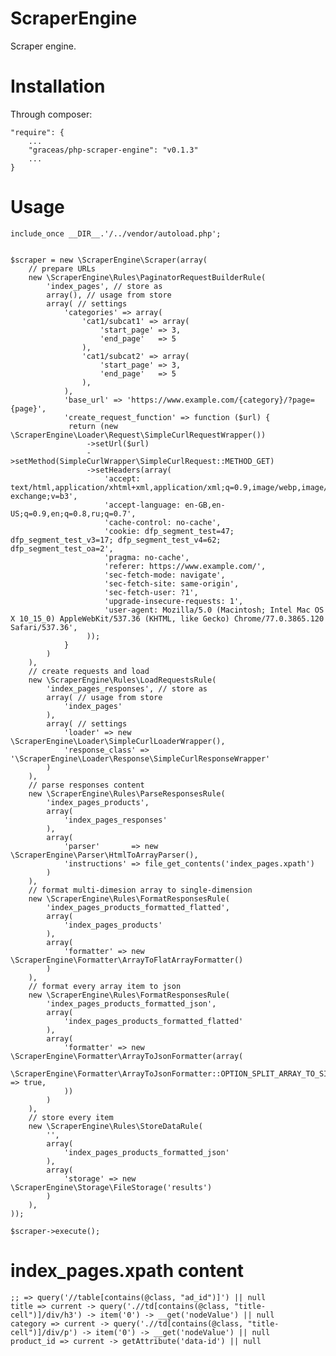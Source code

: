 ScraperEngine
=============

Scraper engine.

Installation
============

Through composer:

    "require": {
        ...
        "graceas/php-scraper-engine": "v0.1.3"
        ...
    }

Usage
=====

    include_once __DIR__.'/../vendor/autoload.php';
    
    
    $scraper = new \ScraperEngine\Scraper(array(
        // prepare URLs
        new \ScraperEngine\Rules\PaginatorRequestBuilderRule(
            'index_pages', // store as
            array(), // usage from store
            array( // settings
                'categories' => array(
                    'cat1/subcat1' => array(
                        'start_page' => 3,
                        'end_page'   => 5
                    ),
                    'cat1/subcat2' => array(
                        'start_page' => 3,
                        'end_page'   => 5
                    ),
                ),
                'base_url' => 'https://www.example.com/{category}/?page={page}',
                'create_request_function' => function ($url) {
                 return (new \ScraperEngine\Loader\Request\SimpleCurlRequestWrapper())
                     ->setUrl($url)
                     ->setMethod(SimpleCurlWrapper\SimpleCurlRequest::METHOD_GET)
                     ->setHeaders(array(
                         'accept: text/html,application/xhtml+xml,application/xml;q=0.9,image/webp,image/apng,*/*;q=0.8,application/signed-exchange;v=b3',
                         'accept-language: en-GB,en-US;q=0.9,en;q=0.8,ru;q=0.7',
                         'cache-control: no-cache',
                         'cookie: dfp_segment_test=47; dfp_segment_test_v3=17; dfp_segment_test_v4=62; dfp_segment_test_oa=2',
                         'pragma: no-cache',
                         'referer: https://www.example.com/',
                         'sec-fetch-mode: navigate',
                         'sec-fetch-site: same-origin',
                         'sec-fetch-user: ?1',
                         'upgrade-insecure-requests: 1',
                         'user-agent: Mozilla/5.0 (Macintosh; Intel Mac OS X 10_15_0) AppleWebKit/537.36 (KHTML, like Gecko) Chrome/77.0.3865.120 Safari/537.36',
                     ));
                }
            )
        ),
        // create requests and load
        new \ScraperEngine\Rules\LoadRequestsRule(
            'index_pages_responses', // store as
            array( // usage from store
                'index_pages'
            ),
            array( // settings
                'loader' => new \ScraperEngine\Loader\SimpleCurlLoaderWrapper(),
                'response_class' => '\ScraperEngine\Loader\Response\SimpleCurlResponseWrapper'
            )
        ),
        // parse responses content
        new \ScraperEngine\Rules\ParseResponsesRule(
            'index_pages_products',
            array(
                'index_pages_responses'
            ),
            array(
                'parser'       => new \ScraperEngine\Parser\HtmlToArrayParser(),
                'instructions' => file_get_contents('index_pages.xpath')
            )
        ),
        // format multi-dimesion array to single-dimension
        new \ScraperEngine\Rules\FormatResponsesRule(
            'index_pages_products_formatted_flatted',
            array(
                'index_pages_products'
            ),
            array(
                'formatter' => new \ScraperEngine\Formatter\ArrayToFlatArrayFormatter()
            )
        ),
        // format every array item to json
        new \ScraperEngine\Rules\FormatResponsesRule(
            'index_pages_products_formatted_json',
            array(
                'index_pages_products_formatted_flatted'
            ),
            array(
                'formatter' => new \ScraperEngine\Formatter\ArrayToJsonFormatter(array(
                    \ScraperEngine\Formatter\ArrayToJsonFormatter::OPTION_SPLIT_ARRAY_TO_SINGLE_ELEMENTS => true,
                ))
            )
        ),
        // store every item
        new \ScraperEngine\Rules\StoreDataRule(
            '',
            array(
                'index_pages_products_formatted_json'
            ),
            array(
                'storage' => new \ScraperEngine\Storage\FileStorage('results')
            )
        ),
    ));
    
    $scraper->execute();

index_pages.xpath content
=========================

    ;; => query('//table[contains(@class, "ad_id")]') || null
    title => current -> query('.//td[contains(@class, "title-cell")]/div/h3') -> item('0') -> __get('nodeValue') || null
    category => current -> query('.//td[contains(@class, "title-cell")]/div/p') -> item('0') -> __get('nodeValue') || null
    product_id => current -> getAttribute('data-id') || null

